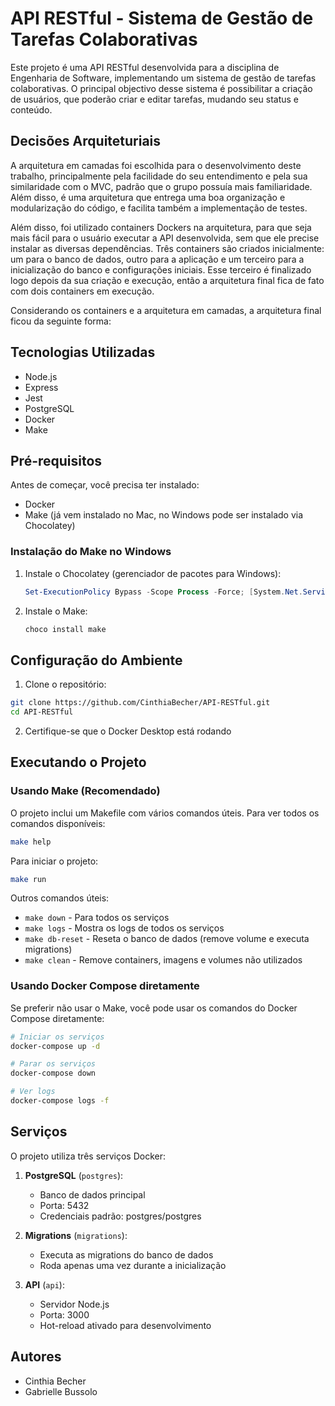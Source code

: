 # API RESTful - Sistema de Gestão de Tarefas Colaborativas

Este projeto é uma API RESTful desenvolvida para a disciplina de Engenharia de Software, implementando um sistema de gestão de tarefas colaborativas. O principal objectivo desse sistema é possibilitar a criação de usuários, que poderão criar e editar tarefas, mudando seu status e conteúdo.

## Decisões Arquiteturiais

A arquitetura em camadas foi escolhida para o desenvolvimento deste trabalho, principalmente pela facilidade do seu entendimento e pela sua similaridade com o MVC, padrão que o grupo possuía mais familiaridade. Além disso, é uma arquitetura que entrega uma boa organização e modularização do código, e facilita também a implementação de testes.

Além disso, foi utilizado containers Dockers na arquitetura, para que seja mais fácil para o usuário executar a API desenvolvida, sem que ele precise instalar as diversas dependências. Três containers são criados inicialmente: um para o banco de dados, outro para a aplicação e um terceiro para a inicialização do banco e configurações iniciais. Esse terceiro é finalizado logo depois da sua criação e execução, então a arquitetura final fica de fato com dois containers em execução.

Considerando os containers e a arquitetura em camadas, a arquitetura final ficou da seguinte forma:



## Tecnologias Utilizadas

- Node.js
- Express
- Jest
- PostgreSQL
- Docker
- Make

## Pré-requisitos

Antes de começar, você precisa ter instalado:
- Docker
- Make (já vem instalado no Mac, no Windows pode ser instalado via Chocolatey)

### Instalação do Make no Windows
1. Instale o Chocolatey (gerenciador de pacotes para Windows):
   ```powershell
   Set-ExecutionPolicy Bypass -Scope Process -Force; [System.Net.ServicePointManager]::SecurityProtocol = [System.Net.ServicePointManager]::SecurityProtocol -bor 3072; iex ((New-Object System.Net.WebClient).DownloadString('https://community.chocolatey.org/install.ps1'))
   ```
2. Instale o Make:
   ```powershell
   choco install make
   ```

## Configuração do Ambiente

1. Clone o repositório:
```bash
git clone https://github.com/CinthiaBecher/API-RESTful.git
cd API-RESTful
```

2. Certifique-se que o Docker Desktop está rodando

## Executando o Projeto

### Usando Make (Recomendado)

O projeto inclui um Makefile com vários comandos úteis. Para ver todos os comandos disponíveis:
```bash
make help
```

Para iniciar o projeto:
```bash
make run
```

Outros comandos úteis:
- `make down` - Para todos os serviços
- `make logs` - Mostra os logs de todos os serviços
- `make db-reset` - Reseta o banco de dados (remove volume e executa migrations)
- `make clean` - Remove containers, imagens e volumes não utilizados

### Usando Docker Compose diretamente

Se preferir não usar o Make, você pode usar os comandos do Docker Compose diretamente:

```bash
# Iniciar os serviços
docker-compose up -d

# Parar os serviços
docker-compose down

# Ver logs
docker-compose logs -f
```



## Serviços

O projeto utiliza três serviços Docker:

1. **PostgreSQL** (`postgres`):
   - Banco de dados principal
   - Porta: 5432
   - Credenciais padrão: postgres/postgres

2. **Migrations** (`migrations`):
   - Executa as migrations do banco de dados
   - Roda apenas uma vez durante a inicialização

3. **API** (`api`):
   - Servidor Node.js
   - Porta: 3000
   - Hot-reload ativado para desenvolvimento



## Autores

- Cinthia Becher
- Gabrielle Bussolo
